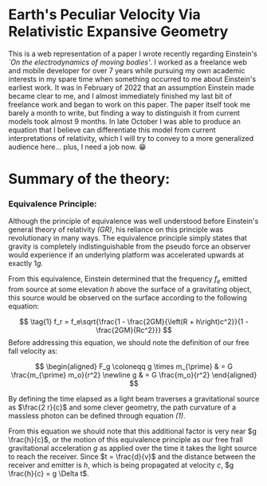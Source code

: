 # Earth's Peculiar Velocity Via Relativistic Expansive Geometry

This is a web representation of a paper I wrote recently regarding Einstein's _`On the electrodynamics of moving bodies'_. I worked as a freelance web and mobile developer for over 7 years while pursuing my own academic interests in my spare time when something occurred to me about Einstein's earliest work. It was in February of 2022 that an assumption Einstein made became clear to me, and I almost immediately finished my last bit of freelance work and began to work on this paper. The paper itself took me barely a month to write, but finding a way to distinguish it from current models took almost 9 months. In late October I was able to produce an equation that I believe can differentiate this model from current interpretations of relativity, which I will try to convey to a more generalized audience here... plus, I need a job now. :grin:

# Summary of the theory:

### Equivalence Principle:
Although the principle of equivalence was well understood before Einstein's general theory of relativity _(GR)_, his reliance on this principle was revolutionary in many ways. The equivalence principle simply states that gravity is completely indistinguishable from the pseudo force an observer would experience if an underlying platform was accelerated upwards at exactly $1g$.

From this equivalence, Einstein determined that the frequency $f_e$ emitted from source at some elevation $h$ above the surface of a gravitating object, this source would be observed on the surface according to the following equation:

$$
\tag{1}
f_r = f_e\sqrt{\frac{1 - \frac{2GM}{\left(R + h\right)c^2}}{1 - \frac{2GM}{Rc^2}}}
$$
Before addressing this equation, we should note the definition of our free fall velocity as:

$$
\begin{aligned}
F_g \coloneqq g \times m_{\prime} & = G \frac{m_{\prime} m_o}{r^2} \newline
g & = G \frac{m_o}{r^2}
\end{aligned}
$$

By defining the time elapsed as a light beam traverses a gravitational source as $\frac{2 r}{c}$ and some clever geometry, the path curvature of a massless photon can be defined through equation _(1)_.

From this equation we should note that this additional factor is very near $g \frac{h}{c}$, or the motion of this equivalence principle as our free frall gravitational acceleration $g$ as applied over the time it takes the light source to reach the receiver. Since $t = \frac{d}{v}$ and the distance between the receiver and emitter is $h$, which is being propagated at velocity $c$, $g \frac{h}{c} = g \Delta t$.